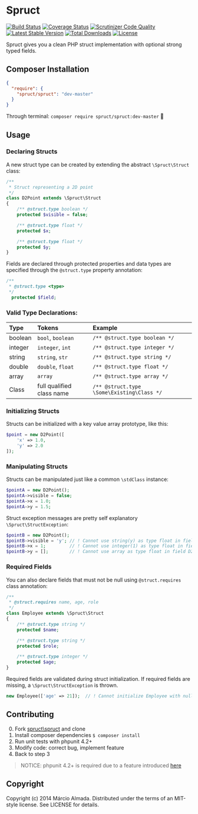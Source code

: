 Spruct
======

[![Build Status](https://travis-ci.org/marcioAlmada/spruct.svg?branch=master)](https://travis-ci.org/marcioAlmada/spruct)
[![Coverage Status](https://coveralls.io/repos/marcioAlmada/spruct/badge.png?branch=master)](https://coveralls.io/r/marcioAlmada/spruct?branch=master)
[![Scrutinizer Code Quality](https://scrutinizer-ci.com/g/marcioAlmada/spruct/badges/quality-score.png?b=master)](https://scrutinizer-ci.com/g/marcioAlmada/spruct/?branch=master)
[![Latest Stable Version](https://poser.pugx.org/spruct/spruct/v/stable.svg)](https://packagist.org/packages/spruct/spruct)
[![Total Downloads](https://poser.pugx.org/spruct/spruct/downloads.svg)](https://packagist.org/packages/spruct/spruct)
[![License](https://poser.pugx.org/spruct/spruct/license.svg)](https://packagist.org/packages/spruct/spruct)

Spruct gives you a clean PHP struct implementation with optional strong typed fields.


## Composer Installation

```json
{
  "require": {
    "spruct/spruct": "dev-master"
  }
}
```

Through terminal: `composer require spruct/spruct:dev-master` :8ball:


## Usage

### Declaring Structs

A new struct type can be created by extending the abstract `\Spruct\Struct` class:

```php
/**
 * Struct representing a 2D point
 */
class D2Point extends \Spruct\Struct
{
    /** @struct.type boolean */
    protected $visible = false;

    /** @struct.type float */
    protected $x;

    /** @struct.type float */
    protected $y;
}
```

Fields are declared through protected properties and data types are specified
through the `@struct.type` property annotation:

```php
/**
 * @struct.type <type>
 */
  protected $field;
```

### Valid Type Declarations:

| Type   | Tokens            | Example
|:---    |:---               |:---|
|boolean | `bool`, `boolean` | `/** @struct.type boolean */`
|integer | `integer`, `int`  | `/** @struct.type integer */`
|string  | `string`, `str`   | `/** @struct.type string */`
|double  | `double`, `float` | `/** @struct.type float */`
|array   | `array`           | `/** @struct.type array */`
|Class   | full qualified class name | `/** @struct.type \Some\Existing\Class */`

### Initializing Structs

Structs can be initialized with a key value array prototype, like this:

```php
$point = new D2Point([
    'x' => 1.0,
    'y' => 2.0
]);
```

### Manipulating Structs

Structs can be manipulated just like a common `\stdClass` instance:

```php
$pointA = new D2Point();
$pointA->visible = false;
$pointA->x = 1.0;
$pointA->y = 1.5;
```

Struct exception messages are pretty self explanatory `\Spruct\StructException`:

```php
$pointB = new D2Point();
$pointB->visible = 'y'; // ! Cannot use string(y) as type float in field D2Point->visible
$pointB->x = 1;         // ! Cannot use integer(1) as type float in field D2Point->x
$pointB->y = [];        // ! Cannot use array as type float in field D2Point->y
```

### Required Fields

You can also declare fields that must not be null using `@struct.requires` class annotation:

```php
/**
 * @struct.requires name, age, role
 */
class Employee extends \Spruct\Struct
{
    /** @struct.type string */
    protected $name;

    /** @struct.type string */
    protected $role;

    /** @struct.type integer */
    protected $age;
}
```

Required fields are validated during struct initialization.
If required fields are missing, a `\Spruct\StructException` is thrown.

```php
new Employee(['age' => 21]);  // ! Cannot initialize Employee with null ["name", "role"]
```

## Contributing
 
0. Fork [spruct\spruct](https://github.com/marcioAlmada/spruct/fork) and clone
0. Install composer dependencies `$ composer install`
0. Run unit tests with phpunit 4.2+
0. Modify code: correct bug, implement feature
0. Back to step 3

> NOTICE: phpunit 4.2+ is required due to a feature introduced [here](https://github.com/sebastianbergmann/phpunit/issues/1263)

## Copyright

Copyright (c) 2014 Márcio Almada. Distributed under the terms of an MIT-style license. See LICENSE for details.
